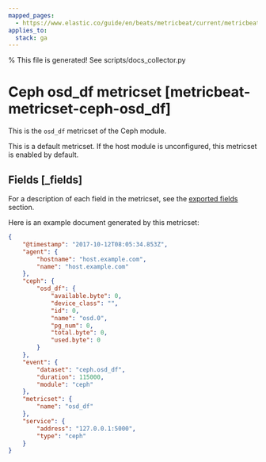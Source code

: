```yaml
---
mapped_pages:
  - https://www.elastic.co/guide/en/beats/metricbeat/current/metricbeat-metricset-ceph-osd_df.html
applies_to:
  stack: ga
---
```


% This file is generated! See scripts/docs_collector.py

# Ceph osd_df metricset [metricbeat-metricset-ceph-osd_df]

This is the `osd_df` metricset of the Ceph module.

This is a default metricset. If the host module is unconfigured, this metricset is enabled by default.

## Fields [_fields]

For a description of each field in the metricset, see the [exported fields](/reference/metricbeat/exported-fields-ceph.md) section.

Here is an example document generated by this metricset:

```json
{
    "@timestamp": "2017-10-12T08:05:34.853Z",
    "agent": {
        "hostname": "host.example.com",
        "name": "host.example.com"
    },
    "ceph": {
        "osd_df": {
            "available.byte": 0,
            "device_class": "",
            "id": 0,
            "name": "osd.0",
            "pg_num": 0,
            "total.byte": 0,
            "used.byte": 0
        }
    },
    "event": {
        "dataset": "ceph.osd_df",
        "duration": 115000,
        "module": "ceph"
    },
    "metricset": {
        "name": "osd_df"
    },
    "service": {
        "address": "127.0.0.1:5000",
        "type": "ceph"
    }
}
```
